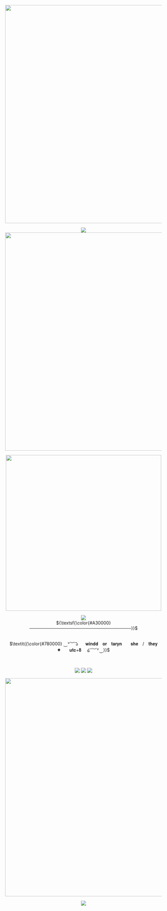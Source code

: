 
<p align="center">
<img src="https://files.catbox.moe/3l8gir.png" width="700">

<p align="center">
<img src="https://spotify-github-profile.kittinanx.com/api/view?uid=qiutjziv04qnx0h1h32h7uxbt&cover_image=true&theme=novatorem&show_offline=false&background_color=000000&interchange=false&bar_color=700000&bar_color_cover=false)](https://github.com/kittinan/spotify-github-profile")

<p align="center">
<img src="https://files.catbox.moe/233dea.png" width="700">
<p align="center">
<img src="https://files.catbox.moe/ron95q.png" width="500">
<p align="center">
<img src="https://readme-typing-svg.demolab.com?font=Newsreader&weight=700&duration=4000&pause=&color=7D0000&center=true&width=435&lines=But+when+Harmonia+shines%2C;Atlas+beholds+her;So+bathed+in+serenity%2C;beauty%2C;in+synchronicity%2C;blissfully.">
<br>
  ${\textsf{\color{#A30000}─────────────────────────────────}}$
<p align="center">
<br> $\textit{{\color{#780000}  ⏝꒷︶ ͡𑁬     𝐰𝐢𝐧𝐝𝐝　𝐨𝐫　𝐭𝐚𝐫𝐲𝐧　　𝐬𝐡𝐞　/　𝐭𝐡𝐞𝐲　　✦　　𝐮𝐭𝐜+𝟖    ໒ ͡ ︶꒷⏝}}$ 
</p>
　
<p align="center">
<a href="https://trideclectic.carrd.co"><img src="https://img.shields.io/badge/carrd_𝝑𝝔-780000"></a> <a href="https://stellated.carrd.co"><img src="https://img.shields.io/badge/c0mms_𝝑𝝔-780000"></a> <a href="https://discord.com/users/609529624229183497"><img src="https://img.shields.io/badge/discord_𝝑𝝔-780000"></a>

<p align="center">
<img src="https://files.catbox.moe/7u1mo0.png" width="700">
 
<p align="center">
<img src="https://komarev.com/ghpvc/?username=tarynights&label= 𝝑𝝔 &color=780000&style=plastic">
</p>
